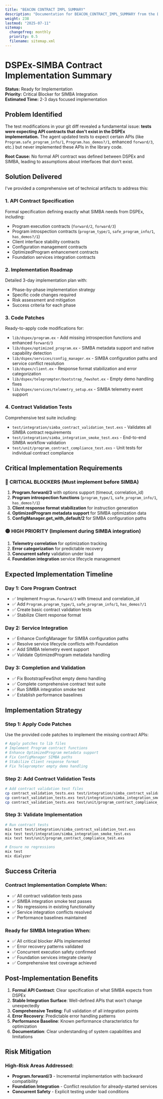 ```yaml
---
title: "BEACON CONTRACT IMPL SUMMARY"
description: "Documentation for BEACON_CONTRACT_IMPL_SUMMARY from the Ds ex repository."
weight: 238
lastmod: "2025-07-11"
sitemap:
  changefreq: monthly
  priority: 0.5
  filename: sitemap.xml
---
```


# DSPEx-SIMBA Contract Implementation Summary

**Status:** Ready for Implementation  
**Priority:** Critical Blocker for SIMBA Integration  
**Estimated Time:** 2-3 days focused implementation

## Problem Identified

The test modifications in your git diff revealed a fundamental issue: **tests were expecting API contracts that don't exist in the DSPEx implementation.** The agent updated tests to expect certain APIs (like `Program.safe_program_info/1`, `Program.has_demos?/1`, enhanced `forward/3`, etc.) but never implemented these APIs in the library code.

**Root Cause:** No formal API contract was defined between DSPEx and SIMBA, leading to assumptions about interfaces that don't exist.

## Solution Delivered

I've provided a comprehensive set of technical artifacts to address this:

### 1. **API Contract Specification** 
Formal specification defining exactly what SIMBA needs from DSPEx, including:
- Program execution contracts (`forward/2`, `forward/3`)
- Program introspection contracts (`program_type/1`, `safe_program_info/1`, `has_demos?/1`)
- Client interface stability contracts
- Configuration management contracts
- OptimizedProgram enhancement contracts
- Foundation services integration contracts

### 2. **Implementation Roadmap**
Detailed 3-day implementation plan with:
- Phase-by-phase implementation strategy
- Specific code changes required
- Risk assessment and mitigation
- Success criteria for each phase

### 3. **Code Patches**
Ready-to-apply code modifications for:
- `lib/dspex/program.ex` - Add missing introspection functions and enhanced `forward/3`
- `lib/dspex/optimized_program.ex` - SIMBA metadata support and native capability detection
- `lib/dspex/services/config_manager.ex` - SIMBA configuration paths and service conflict resolution
- `lib/dspex/client.ex` - Response format stabilization and error categorization
- `lib/dspex/teleprompter/bootstrap_fewshot.ex` - Empty demo handling fixes
- `lib/dspex/services/telemetry_setup.ex` - SIMBA telemetry event support

### 4. **Contract Validation Tests**
Comprehensive test suite including:
- `test/integration/simba_contract_validation_test.exs` - Validates all SIMBA contract requirements
- `test/integration/simba_integration_smoke_test.exs` - End-to-end SIMBA workflow validation
- `test/unit/program_contract_compliance_test.exs` - Unit tests for individual contract compliance

## Critical Implementation Requirements

### 🔴 **CRITICAL BLOCKERS** (Must implement before SIMBA)

1. **Program.forward/3** with options support (timeout, correlation_id)
2. **Program introspection functions** (`program_type/1`, `safe_program_info/1`, `has_demos?/1`)
3. **Client response format stabilization** for instruction generation
4. **OptimizedProgram metadata support** for SIMBA optimization data
5. **ConfigManager.get_with_default/2** for SIMBA configuration paths

### 🟡 **HIGH PRIORITY** (Implement during SIMBA integration)

1. **Telemetry correlation** for optimization tracking
2. **Error categorization** for predictable recovery
3. **Concurrent safety** validation under load
4. **Foundation integration** service lifecycle management

## Expected Implementation Timeline

### Day 1: Core Program Contract
- ✅ Implement `Program.forward/3` with timeout and correlation_id
- ✅ Add `Program.program_type/1`, `safe_program_info/1`, `has_demos?/1`
- ✅ Create basic contract validation tests
- ✅ Stabilize Client response format

### Day 2: Service Integration  
- ✅ Enhance ConfigManager for SIMBA configuration paths
- ✅ Resolve service lifecycle conflicts with Foundation
- ✅ Add SIMBA telemetry event support
- ✅ Validate OptimizedProgram metadata handling

### Day 3: Completion and Validation
- ✅ Fix BootstrapFewShot empty demo handling
- ✅ Complete comprehensive contract test suite
- ✅ Run SIMBA integration smoke test
- ✅ Establish performance baselines

## Implementation Strategy

### Step 1: Apply Code Patches
Use the provided code patches to implement the missing contract APIs:

```bash
# Apply patches to lib files
# Implement Program contract functions
# Enhance OptimizedProgram metadata support  
# Fix ConfigManager SIMBA paths
# Stabilize Client response format
# Fix Teleprompter empty demo handling
```

### Step 2: Add Contract Validation Tests
```bash
# Add contract validation test files
cp contract_validation_tests.exs test/integration/simba_contract_validation_test.exs
cp contract_validation_tests.exs test/integration/simba_integration_smoke_test.exs  
cp contract_validation_tests.exs test/unit/program_contract_compliance_test.exs
```

### Step 3: Validate Implementation
```bash
# Run contract tests
mix test test/integration/simba_contract_validation_test.exs
mix test test/integration/simba_integration_smoke_test.exs
mix test test/unit/program_contract_compliance_test.exs

# Ensure no regressions
mix test
mix dialyzer
```

## Success Criteria

### Contract Implementation Complete When:
- ✅ All contract validation tests pass
- ✅ SIMBA integration smoke test passes  
- ✅ No regressions in existing functionality
- ✅ Service integration conflicts resolved
- ✅ Performance baselines maintained

### Ready for SIMBA Integration When:
- ✅ All critical blocker APIs implemented
- ✅ Error recovery patterns validated
- ✅ Concurrent execution safety confirmed
- ✅ Foundation services integrate cleanly
- ✅ Comprehensive test coverage achieved

## Post-Implementation Benefits

1. **Formal API Contract**: Clear specification of what SIMBA expects from DSPEx
2. **Stable Integration Surface**: Well-defined APIs that won't change unexpectedly
3. **Comprehensive Testing**: Full validation of all integration points
4. **Error Recovery**: Predictable error handling patterns
5. **Performance Baseline**: Known performance characteristics for optimization
6. **Documentation**: Clear understanding of system capabilities and limitations

## Risk Mitigation

### High-Risk Areas Addressed:
- **Program.forward/3** - Incremental implementation with backward compatibility
- **Foundation Integration** - Conflict resolution for already-started services  
- **Concurrent Safety** - Explicit testing under load conditions
